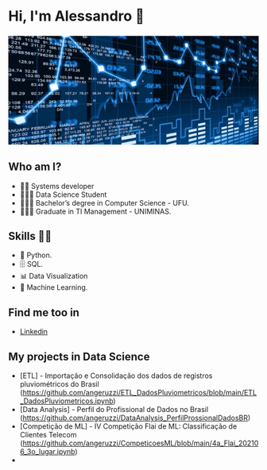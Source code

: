  # **Hi, I'm Alessandro** 👋 
###  
![GitHub Logo](fundo_ds_git.JPG)

## Who am I? 

* 👨‍💻 Systems developer
* 🧑🏻‍🎓 Data Science Student
* 👨🏼‍🎓 Bachelor’s degree in Computer Science - UFU.
* 👨🏼‍🎓 Graduate in TI Management - UNIMINAS.

## Skills 👩‍💻

* 🐍 Python.
* 🗄 SQL.
* 📊 Data Visualization
* 🔮 Machine Learning. 

## Find me too in

*  [Linkedin]( https://www.linkedin.com/in/alessandroangeruzzi/ )

## **My projects in Data Science**

* [ETL] - Importação e Consolidação dos dados de registros pluviométricos do Brasil (https://github.com/angeruzzi/ETL_DadosPluviometricos/blob/main/ETL_DadosPluviometricos.ipynb)
* [Data Analysis] - Perfil do Profissional de Dados no Brasil (https://github.com/angeruzzi/DataAnalysis_PerfilProssionalDadosBR)
* [Competição de ML] - IV Competição Flai de ML: Classificação de Clientes Telecom (https://github.com/angeruzzi/CompeticoesML/blob/main/4a_Flai_202106_3o_lugar.ipynb)
* 

<!--
**angeruzzi/angeruzzi** is a ✨ _special_ ✨ repository because its `README.md` (this file) appears on your GitHub profile.

Here are some ideas to get you started:

- 🔭 I’m currently working on ...
- 🌱 I’m currently learning ...
- 👯 I’m looking to collaborate on ...
- 🤔 I’m looking for help with ...
- 💬 Ask me about ...
- 📫 How to reach me: ...
- 😄 Pronouns: ...
- ⚡ Fun fact: ...
-->
